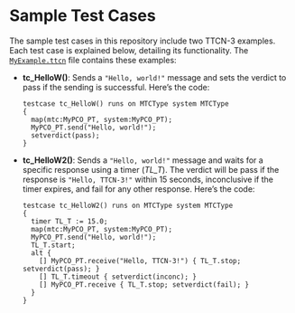 # Sample Test Cases <!-- omit in toc -->

The sample test cases in this repository include two TTCN-3 examples. Each test case is explained below, detailing its functionality. The [`MyExample.ttcn`](https://github.com/ifsc-lased/daf-ttcn3-container/blob/en-version/Example/HelloWorld/MyExample.ttcn) file contains these examples:

- **tc_HelloW()**: Sends a `"Hello, world!"` message and sets the verdict to pass if the sending is successful. Here’s the code:

    ```ttcn
    testcase tc_HelloW() runs on MTCType system MTCType
    {
      map(mtc:MyPCO_PT, system:MyPCO_PT);
      MyPCO_PT.send("Hello, world!");
      setverdict(pass);
    }
    ```

- **tc_HelloW2()**: Sends a `"Hello, world!"` message and waits for a specific response using a timer (_TL_T_). The verdict will be pass if the response is `"Hello, TTCN-3!"` within 15 seconds, inconclusive if the timer expires, and fail for any other response. Here’s the code:

    ```ttcn
    testcase tc_HelloW2() runs on MTCType system MTCType
    {
      timer TL_T := 15.0;
      map(mtc:MyPCO_PT, system:MyPCO_PT);
      MyPCO_PT.send("Hello, world!");
      TL_T.start;
      alt {
        [] MyPCO_PT.receive("Hello, TTCN-3!") { TL_T.stop; setverdict(pass); }
        [] TL_T.timeout { setverdict(inconc); }
        [] MyPCO_PT.receive { TL_T.stop; setverdict(fail); }
      }
    }
    ```
